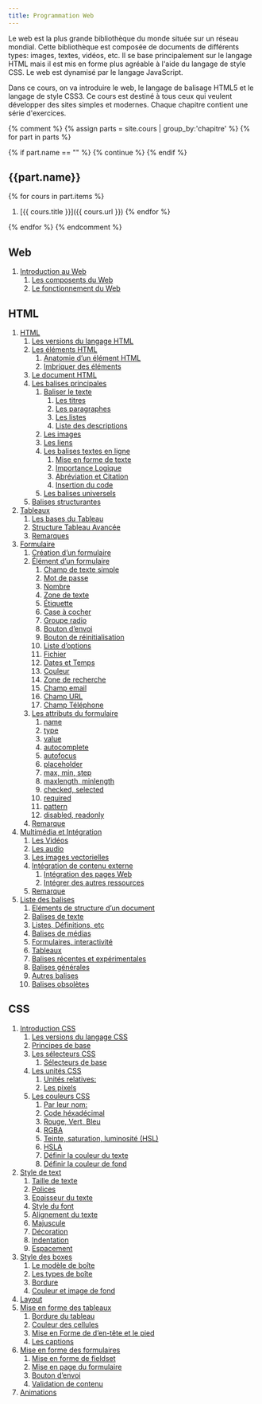 ```yaml
---
title: Programmation Web
---
```


Le web est la plus grande bibliothèque du monde située sur un réseau mondial.
Cette bibliothèque est composée de documents de différents types: images,
textes, vidéos, etc.  Il se base principalement sur le langage HTML mais il est
mis en forme plus agréable à l'aide du langage de style CSS. Le web est
dynamisé par le langage JavaScript.

Dans ce cours, on va introduire le web, le langage de balisage HTML5 et le
langage de style CSS3. Ce cours est destiné à tous ceux qui veulent développer
des sites simples et modernes. Chaque chapitre contient une série d'exercices.


{% comment %}
{% assign parts =  site.cours | group_by:'chapitre' %}
{% for part in parts %}

  {% if part.name == "" %}
      {% continue %}
  {% endif %}

{{part.name}}
-------------

{% for cours in part.items %}
1. [{{ cours.title }}]({{ cours.url }})
{% endfor %}

{% endfor %}
{% endcomment %}

Web
---

1. [Introduction au Web](_cours/00-web.md)
   1. [Les composents du Web](_cours/00-web.md#les-composents-du-web)
   2. [Le fonctionnement du Web](_cours/00-web.md#le-fonctionnement-du-web)

HTML
----

1. [HTML](_cours/10-html.md)
   1. [Les versions du langage HTML](_cours/10-html.md#les-versions-du-langage-html)
   2. [Les éléments HTML](_cours/10-html.md#les-éléments-html)
      1. [Anatomie d’un élément HTML](_cours/10-html.md#anatomie-dun-élément-html)
      2. [Imbriquer des éléments](_cours/10-html.md#imbriquer-des-éléments)
   3. [Le document HTML](_cours/10-html.md#le-document-html)
   4. [Les balises principales](_cours/10-html.md#les-balises-principales)
      1. [Baliser le texte](_cours/10-html.md#baliser-le-texte)
         1. [Les titres](_cours/10-html.md#les-titres)
         2. [Les paragraphes](_cours/10-html.md#les-paragraphes)
         3. [Les listes](_cours/10-html.md#les-listes)
         4. [Liste des descriptions](_cours/10-html.md#liste-des-descriptions)
      2. [Les images](_cours/10-html.md#les-images)
      3. [Les liens](_cours/10-html.md#les-liens)
      4. [Les balises textes en ligne](_cours/10-html.md#les-balises-textes-en-ligne)
         1. [Mise en forme de texte](_cours/10-html.md#mise-en-forme-de-texte)
         2. [Importance Logique](_cours/10-html.md#importance-logique)
         3. [Abréviation et Citation](_cours/10-html.md#abréviation-et-citation)
         4. [Insertion du code](_cours/10-html.md#insertion-du-code)
      5. [Les balises universels](_cours/10-html.md#les-balises-universels)
   5. [Balises structurantes](_cours/10-html.md#balises-structurantes)
2. [Tableaux](_cours/12-tableaux.md)
   1. [Les bases du Tableau](_cours/12-tableaux.md#les-bases-du-tableau)
   2. [Structure Tableau Avancée](_cours/12-tableaux.md#structure-tableau-avancée)
   3. [Remarques](_cours/12-tableaux.md#remarques)
3. [Formulaire](_cours/13-formulaires.md)
   1. [Création d’un formulaire](_cours/13-formulaires.md#création-dun-formulaire)
   2. [Élément d’un formulaire](_cours/13-formulaires.md#élément-dun-formulaire)
      1. [Champ de texte simple](_cours/13-formulaires.md#champ-de-texte-simple)
      2. [Mot de passe](_cours/13-formulaires.md#mot-de-passe)
      3. [Nombre](_cours/13-formulaires.md#nombre)
      4. [Zone de texte](_cours/13-formulaires.md#zone-de-texte)
      5. [Étiquette](_cours/13-formulaires.md#étiquette)
      6. [Case à cocher](_cours/13-formulaires.md#case-à-cocher)
      7. [Groupe radio](_cours/13-formulaires.md#groupe-radio)
      8. [Bouton d’envoi](_cours/13-formulaires.md#bouton-denvoi)
      9. [Bouton de réinitialisation](_cours/13-formulaires.md#bouton-de-réinitialisation)
      10. [Liste d’options](_cours/13-formulaires.md#liste-doptions)
      11. [Fichier](_cours/13-formulaires.md#fichier)
      12. [Dates et Temps](_cours/13-formulaires.md#dates-et-temps)
      13. [Couleur](_cours/13-formulaires.md#couleur)
      14. [Zone de recherche](_cours/13-formulaires.md#zone-de-recherche)
      15. [Champ email](_cours/13-formulaires.md#champ-email)
      16. [Champ URL](_cours/13-formulaires.md#champ-url)
      17. [Champ Téléphone](_cours/13-formulaires.md#champ-téléphone)
   3. [Les attributs du formulaire](_cours/13-formulaires.md#les-attributs-du-formulaire)
      1. [name](_cours/13-formulaires.md#name)
      2. [type](_cours/13-formulaires.md#type)
      3. [value](_cours/13-formulaires.md#value)
      4. [autocomplete](_cours/13-formulaires.md#autocomplete)
      5. [autofocus](_cours/13-formulaires.md#autofocus)
      6. [placeholder](_cours/13-formulaires.md#placeholder)
      7. [max, min, step](_cours/13-formulaires.md#max-min-step)
      8. [maxlength, minlength](_cours/13-formulaires.md#maxlength-minlength)
      9. [checked, selected](_cours/13-formulaires.md#checked-selected)
      10. [required](_cours/13-formulaires.md#required)
      11. [pattern](_cours/13-formulaires.md#pattern)
      12. [disabled, readonly](_cours/13-formulaires.md#disabled-readonly)
   4. [Remarque](_cours/13-formulaires.md#remarque)
4. [Multimédia et Intégration](_cours/14-multimedia.md)
   1. [Les Vidéos](_cours/14-multimedia.md#les-vidéos)
   2. [Les audio](_cours/14-multimedia.md#les-audio)
   3. [Les images vectorielles](_cours/14-multimedia.md#les-images-vectorielles)
   4. [Intégration de contenu externe](_cours/14-multimedia.md#intégration-de-contenu-externe)
      1. [Intégration des pages Web](_cours/14-multimedia.md#intégration-des-pages-web)
      2. [Intégrer des autres ressources](_cours/14-multimedia.md#intégrer-des-autres-ressources)
   5. [Remarque](_cours/14-multimedia.md#remarque)
5. [Liste des balises](_cours/16-liste-balises.md)
   1. [Eléments de structure d’un document](_cours/16-liste-balises.md#eléments-de-structure-dun-document)
   2. [Balises de texte](_cours/16-liste-balises.md#balises-de-texte)
   3. [Listes, Définitions, etc](_cours/16-liste-balises.md#listes-définitions-etc)
   4. [Balises de médias](_cours/16-liste-balises.md#balises-de-médias)
   5. [Formulaires, interactivité](_cours/16-liste-balises.md#formulaires-interactivité)
   6. [Tableaux](_cours/16-liste-balises.md#tableaux)
   7. [Balises récentes et expérimentales](_cours/16-liste-balises.md#balises-récentes-et-expérimentales)
   8. [Balises générales](_cours/16-liste-balises.md#balises-générales)
   9. [Autres balises](_cours/16-liste-balises.md#autres-balises)
   10. [Balises obsolètes](_cours/16-liste-balises.md#balises-obsolètes)

CSS
---

1. [Introduction CSS](_cours/20-css.md)
   1. [Les versions du langage CSS](_cours/20-css.md#les-versions-du-langage-css)
   2. [Principes de base](_cours/20-css.md#principes-de-base)
   3. [Les sélecteurs CSS](_cours/20-css.md#les-sélecteurs-css)
      1. [Sélecteurs de base](_cours/20-css.md#sélecteurs-de-base)
   4. [Les unités CSS](_cours/20-css.md#les-unités-css)
      1. [Unités relatives:](_cours/20-css.md#unités-relatives)
      2. [Les pixels](_cours/20-css.md#les-pixels)
   5. [Les couleurs CSS](_cours/20-css.md#les-couleurs-css)
      1. [Par leur nom:](_cours/20-css.md#par-leur-nom)
      2. [Code héxadécimal](_cours/20-css.md#code-héxadécimal)
      3. [Rouge, Vert, Bleu](_cours/20-css.md#rouge-vert-bleu)
      4. [RGBA](_cours/20-css.md#rgba)
      5. [Teinte, saturation, luminosité (HSL)](_cours/20-css.md#teinte-saturation-luminosité-hsl)
      6. [HSLA](_cours/20-css.md#hsla)
      7. [Définir la couleur du texte](_cours/20-css.md#définir-la-couleur-du-texte)
      8. [Définir la couleur de fond](_cours/20-css.md#définir-la-couleur-de-fond)
2. [Style de text](_cours/21-style-text.md)
   1. [Taille de texte](_cours/21-style-text.md#taille-de-texte)
   2. [Polices](_cours/21-style-text.md#polices)
   3. [Epaisseur du texte](_cours/21-style-text.md#epaisseur-du-texte)
   4. [Style du font](_cours/21-style-text.md#style-du-font)
   5. [Alignement du texte](_cours/21-style-text.md#alignement-du-texte)
   6. [Majuscule](_cours/21-style-text.md#majuscule)
   7. [Décoration](_cours/21-style-text.md#décoration)
   8. [Indentation](_cours/21-style-text.md#indentation)
   9. [Espacement](_cours/21-style-text.md#espacement)
3. [Style des boxes](_cours/22-style-boxes.md)
   1. [Le modèle de boîte](_cours/22-style-boxes.md#le-modèle-de-boîte)
   2. [Les types de boîte](_cours/22-style-boxes.md#les-types-de-boîte)
   3. [Bordure](_cours/22-style-boxes.md#bordure)
   4. [Couleur et image de fond](_cours/22-style-boxes.md#couleur-et-image-de-fond)
4. [Layout](_cours/23-layout.md)
5. [Mise en forme des tableaux](_cours/24-css-tableau.md)
   1. [Bordure du tableau](_cours/24-css-tableau.md#bordure-du-tableau)
   2. [Couleur des cellules](_cours/24-css-tableau.md#couleur-des-cellules)
   3. [Mise en Forme de d’en-tête et le pied](_cours/24-css-tableau.md#mise-en-forme-de-den-tête-et-le-pied)
   4. [Les captions](_cours/24-css-tableau.md#les-captions)
6. [Mise en forme des formulaires](_cours/25-css-formulaire.md)
   1. [Mise en forme de fieldset](_cours/25-css-formulaire.md#mise-en-forme-de-fieldset)
   2. [Mise en page du formulaire](_cours/25-css-formulaire.md#mise-en-page-du-formulaire)
   3. [Bouton d’envoi](_cours/25-css-formulaire.md#bouton-denvoi)
   4. [Validation de contenu](_cours/25-css-formulaire.md#validation-de-contenu)
7. [Animations](_cours/26-animations.md)


<link rel="next" href="{{ site.baseurl }}{{ site.cours | map: "url" | first }}" />
